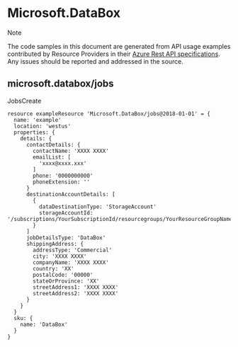 # Microsoft.DataBox
  
> [!NOTE]
> The code samples in this document are generated from API usage examples contributed by Resource Providers in their [Azure Rest API specifications](https://github.com/Azure/azure-rest-api-specs). Any issues should be reported and addressed in the source.


## microsoft.databox/jobs

JobsCreate
```bicep
resource exampleResource 'Microsoft.DataBox/jobs@2018-01-01' = {
  name: 'example'
  location: 'westus'
  properties: {
    details: {
      contactDetails: {
        contactName: 'XXXX XXXX'
        emailList: [
          'xxxx@xxxx.xxx'
        ]
        phone: '0000000000'
        phoneExtension: ''
      }
      destinationAccountDetails: [
        {
          dataDestinationType: 'StorageAccount'
          storageAccountId: '/subscriptions/YourSubscriptionId/resourcegroups/YourResourceGroupName/providers/Microsoft.Storage/storageAccounts/YourStorageAccountName'
        }
      ]
      jobDetailsType: 'DataBox'
      shippingAddress: {
        addressType: 'Commercial'
        city: 'XXXX XXXX'
        companyName: 'XXXX XXXX'
        country: 'XX'
        postalCode: '00000'
        stateOrProvince: 'XX'
        streetAddress1: 'XXXX XXXX'
        streetAddress2: 'XXXX XXXX'
      }
    }
  }
  sku: {
    name: 'DataBox'
  }
}
```
